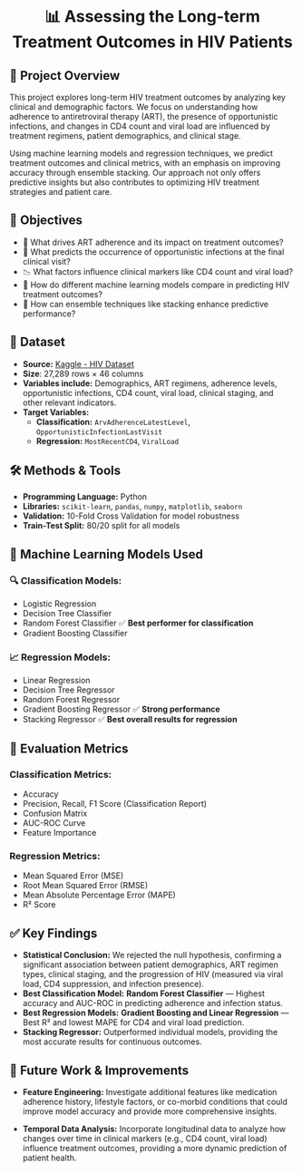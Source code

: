 <div align="center">
  <h1>📊 Assessing the Long-term Treatment Outcomes in HIV Patients</h1>
</div>

## 📁 Project Overview

This project explores long-term HIV treatment outcomes by analyzing key clinical and demographic factors. We focus on understanding how adherence to antiretroviral therapy (ART), the presence of opportunistic infections, and changes in CD4 count and viral load are influenced by treatment regimens, patient demographics, and clinical stage.

Using machine learning models and regression techniques, we predict treatment outcomes and clinical metrics, with an emphasis on improving accuracy through ensemble stacking. Our approach not only offers predictive insights but also contributes to optimizing HIV treatment strategies and patient care.

## 📌 Objectives

- 💊 What drives ART adherence and its impact on treatment outcomes?
- 🦠 What predicts the occurrence of opportunistic infections at the final clinical visit?
- 📉 What factors influence clinical markers like CD4 count and viral load?
- 🤖 How do different machine learning models compare in predicting HIV treatment outcomes?
- 🔧 How can ensemble techniques like stacking enhance predictive performance?

## 🧪 Dataset

- **Source:** [Kaggle - HIV Dataset](https://www.kaggle.com/datasets/iogbonna/quality-of-care-dataset-for-hiv-clients)
- **Size**: 27,289 rows × 46 columns
- **Variables include:** Demographics, ART regimens, adherence levels, opportunistic infections, CD4 count, viral load, clinical staging, and other relevant indicators.
- **Target Variables:**
  - **Classification:** `ArvAdherenceLatestLevel`, `OpportunisticInfectionLastVisit`
  - **Regression:** `MostRecentCD4`, `ViralLoad`

## 🛠️ Methods & Tools

- **Programming Language:** Python
- **Libraries:** `scikit-learn`, `pandas`, `numpy`, `matplotlib`, `seaborn`
- **Validation:** 10-Fold Cross Validation for model robustness
- **Train-Test Split:** 80/20 split for all models

## 🤖 Machine Learning Models Used

### 🔍 Classification Models:
- Logistic Regression
- Decision Tree Classifier
- Random Forest Classifier ✅ **Best performer for classification**
- Gradient Boosting Classifier

### 📈 Regression Models:
- Linear Regression
- Decision Tree Regressor
- Random Forest Regressor
- Gradient Boosting Regressor ✅ **Strong performance**
- Stacking Regressor ✅ **Best overall results for regression**

## 🧠 Evaluation Metrics

### Classification Metrics:
- Accuracy
- Precision, Recall, F1 Score (Classification Report)
- Confusion Matrix
- AUC-ROC Curve
- Feature Importance

### Regression Metrics:
- Mean Squared Error (MSE)
- Root Mean Squared Error (RMSE)
- Mean Absolute Percentage Error (MAPE)
- R² Score

## ✅ Key Findings

- **Statistical Conclusion:** We rejected the null hypothesis, confirming a significant association between patient demographics, ART regimen types, clinical staging, and the progression of HIV (measured via viral load, CD4 suppression, and infection presence).
- **Best Classification Model:** **Random Forest Classifier** — Highest accuracy and AUC-ROC in predicting adherence and infection status.
- **Best Regression Models:** **Gradient Boosting and Linear Regression** — Best R² and lowest MAPE for CD4 and viral load prediction.
- **Stacking Regressor:** Outperformed individual models, providing the most accurate results for continuous outcomes.

## 🚀 Future Work & Improvements

- **Feature Engineering:** Investigate additional features like medication adherence history, lifestyle factors, or co-morbid conditions that could improve model accuracy and provide more comprehensive insights.

- **Temporal Data Analysis:** Incorporate longitudinal data to analyze how changes over time in clinical markers (e.g., CD4 count, viral load) influence treatment outcomes, providing a more dynamic prediction of patient health.

